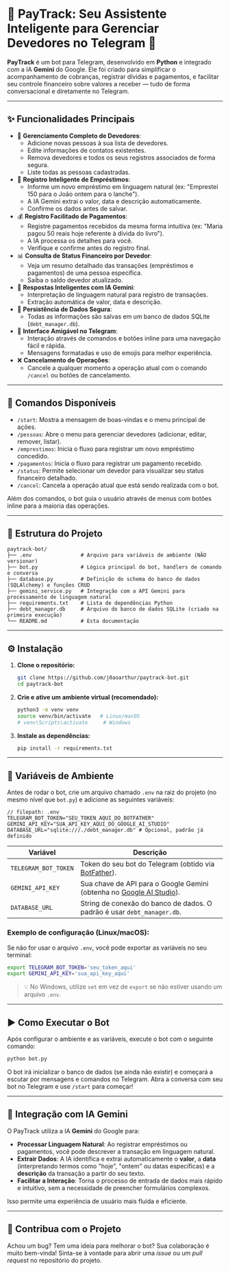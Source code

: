 # 💸 PayTrack: Seu Assistente Inteligente para Gerenciar Devedores no Telegram 🤖

**PayTrack** é um bot para Telegram, desenvolvido em **Python** e integrado com a IA **Gemini** do Google. Ele foi criado para simplificar o acompanhamento de cobranças, registrar dívidas e pagamentos, e facilitar seu controle financeiro sobre valores a receber — tudo de forma conversacional e diretamente no Telegram.

---

## ✨ Funcionalidades Principais

*   📌 **Gerenciamento Completo de Devedores**:
    *   Adicione novas pessoas à sua lista de devedores.
    *   Edite informações de contatos existentes.
    *   Remova devedores e todos os seus registros associados de forma segura.
    *   Liste todas as pessoas cadastradas.
*   💸 **Registro Inteligente de Empréstimos**:
    *   Informe um novo empréstimo em linguagem natural (ex: "Emprestei 150 para o João ontem para o lanche").
    *   A IA Gemini extrai o valor, data e descrição automaticamente.
    *   Confirme os dados antes de salvar.
*   💰 **Registro Facilitado de Pagamentos**:
    *   Registre pagamentos recebidos da mesma forma intuitiva (ex: "Maria pagou 50 reais hoje referente à dívida do livro").
    *   A IA processa os detalhes para você.
    *   Verifique e confirme antes do registro final.
*   📊 **Consulta de Status Financeiro por Devedor**:
    *   Veja um resumo detalhado das transações (empréstimos e pagamentos) de uma pessoa específica.
    *   Saiba o saldo devedor atualizado.
*   🤖 **Respostas Inteligentes com IA Gemini**:
    *   Interpretação de linguagem natural para registro de transações.
    *   Extração automática de valor, data e descrição.
*   💾 **Persistência de Dados Segura**:
    *   Todas as informações são salvas em um banco de dados SQLite (`debt_manager.db`).
*   💬 **Interface Amigável no Telegram**:
    *   Interação através de comandos e botões inline para uma navegação fácil e rápida.
    *   Mensagens formatadas e uso de emojis para melhor experiência.
*   ❌ **Cancelamento de Operações**:
    *   Cancele a qualquer momento a operação atual com o comando `/cancel` ou botões de cancelamento.

---

## 🤖 Comandos Disponíveis

*   `/start`: Mostra a mensagem de boas-vindas e o menu principal de ações.
*   `/pessoas`: Abre o menu para gerenciar devedores (adicionar, editar, remover, listar).
*   `/emprestimos`: Inicia o fluxo para registrar um novo empréstimo concedido.
*   `/pagamentos`: Inicia o fluxo para registrar um pagamento recebido.
*   `/status`: Permite selecionar um devedor para visualizar seu status financeiro detalhado.
*   `/cancel`: Cancela a operação atual que está sendo realizada com o bot.

Além dos comandos, o bot guia o usuário através de menus com botões inline para a maioria das operações.

---

## 📁 Estrutura do Projeto

```
paytrack-bot/
├── .env                # Arquivo para variáveis de ambiente (NÃO versionar)
├── bot.py              # Lógica principal do bot, handlers de comando e conversa
├── database.py         # Definição do schema do banco de dados (SQLAlchemy) e funções CRUD
├── gemini_service.py   # Integração com a API Gemini para processamento de linguagem natural
├── requirements.txt    # Lista de dependências Python
├── debt_manager.db     # Arquivo do banco de dados SQLite (criado na primeira execução)
└── README.md           # Esta documentação
```

---

## ⚙️ Instalação

1.  **Clone o repositório:**
    ```bash
    git clone https://github.com/j0aoarthur/paytrack-bot.git
    cd paytrack-bot
    ```

2.  **Crie e ative um ambiente virtual (recomendado):**
    ```bash
    python3 -m venv venv
    source venv/bin/activate   # Linux/macOS
    # venv\Scripts\activate     # Windows
    ```

3.  **Instale as dependências:**
    ```bash
    pip install -r requirements.txt
    ```

---

## 🔐 Variáveis de Ambiente

Antes de rodar o bot, crie um arquivo chamado `.env` na raiz do projeto (no mesmo nível que `bot.py`) e adicione as seguintes variáveis:

```env
// filepath: .env
TELEGRAM_BOT_TOKEN="SEU_TOKEN_AQUI_DO_BOTFATHER"
GEMINI_API_KEY="SUA_API_KEY_AQUI_DO_GOOGLE_AI_STUDIO"
DATABASE_URL="sqlite:///./debt_manager.db" # Opcional, padrão já definido
```

| Variável             | Descrição                                                                 |
| -------------------- | ------------------------------------------------------------------------- |
| `TELEGRAM_BOT_TOKEN` | Token do seu bot do Telegram (obtido via [BotFather](https://t.me/botfather)). |
| `GEMINI_API_KEY`     | Sua chave de API para o Google Gemini (obtenha no [Google AI Studio](https://aistudio.google.com/app/apikey)). |
| `DATABASE_URL`       | String de conexão do banco de dados. O padrão é usar `debt_manager.db`.   |


### Exemplo de configuração (Linux/macOS):

Se não for usar o arquivo `.env`, você pode exportar as variáveis no seu terminal:
```bash
export TELEGRAM_BOT_TOKEN='seu_token_aqui'
export GEMINI_API_KEY='sua_api_key_aqui'
```
> 💡 No Windows, utilize `set` em vez de `export` se não estiver usando um arquivo `.env`.

---

## ▶️ Como Executar o Bot

Após configurar o ambiente e as variáveis, execute o bot com o seguinte comando:

```bash
python bot.py
```
O bot irá inicializar o banco de dados (se ainda não existir) e começará a escutar por mensagens e comandos no Telegram. Abra a conversa com seu bot no Telegram e use `/start` para começar!

---

## 🧠 Integração com IA Gemini

O PayTrack utiliza a IA **Gemini** do Google para:

*   **Processar Linguagem Natural**: Ao registrar empréstimos ou pagamentos, você pode descrever a transação em linguagem natural.
*   **Extrair Dados**: A IA identifica e extrai automaticamente o **valor**, a **data** (interpretando termos como "hoje", "ontem" ou datas específicas) e a **descrição** da transação a partir do seu texto.
*   **Facilitar a Interação**: Torna o processo de entrada de dados mais rápido e intuitivo, sem a necessidade de preencher formulários complexos.

Isso permite uma experiência de usuário mais fluida e eficiente.

---

## 📌 Contribua com o Projeto

Achou um bug? Tem uma ideia para melhorar o bot? Sua colaboração é muito bem-vinda!
Sinta-se à vontade para abrir uma *issue* ou um *pull request* no repositório do projeto.